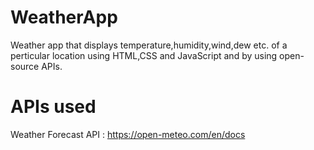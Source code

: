# WeatherApp
Weather app that displays temperature,humidity,wind,dew etc. of a perticular location using HTML,CSS and JavaScript and by using open-source APIs.
# APIs used
Weather Forecast API : https://open-meteo.com/en/docs 
